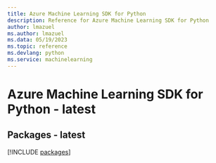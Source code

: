 ```yaml
---
title: Azure Machine Learning SDK for Python
description: Reference for Azure Machine Learning SDK for Python
author: lmazuel
ms.author: lmazuel
ms.data: 05/19/2023
ms.topic: reference
ms.devlang: python
ms.service: machinelearning
---
```

# Azure Machine Learning SDK for Python - latest
## Packages - latest
[!INCLUDE [packages](machine-learning-index.md)]